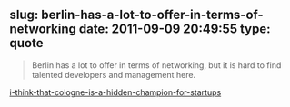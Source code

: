 slug: berlin-has-a-lot-to-offer-in-terms-of-networking
date: 2011-09-09 20:49:55
type: quote
---

> Berlin has a lot to offer in terms of networking, but it is hard to find talented developers and management here.

[i-think-that-cologne-is-a-hidden-champion-for-startups](http://www.advance-conference.com/news/2011/09/06/i-think-that-cologne-is-a-hidden-champion-for-startups/)
